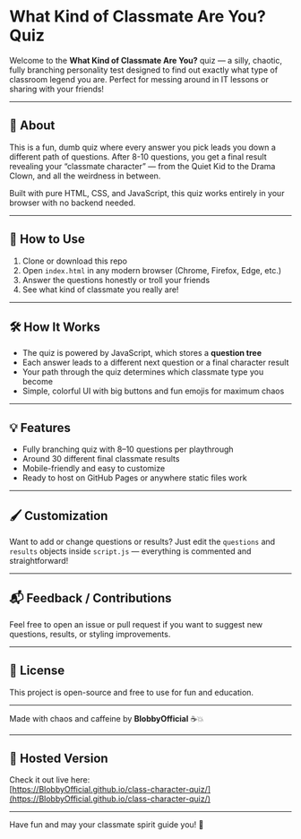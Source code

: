 # What Kind of Classmate Are You? Quiz

Welcome to the **What Kind of Classmate Are You?** quiz — a silly, chaotic, fully branching personality test designed to find out exactly what type of classroom legend you are. Perfect for messing around in IT lessons or sharing with your friends!

---

## 🚀 About

This is a fun, dumb quiz where every answer you pick leads you down a different path of questions. After 8-10 questions, you get a final result revealing your “classmate character” — from the Quiet Kid to the Drama Clown, and all the weirdness in between.

Built with pure HTML, CSS, and JavaScript, this quiz works entirely in your browser with no backend needed.

---

## 📂 How to Use

1. Clone or download this repo  
2. Open `index.html` in any modern browser (Chrome, Firefox, Edge, etc.)  
3. Answer the questions honestly or troll your friends  
4. See what kind of classmate you really are!

---

## 🛠️ How It Works

- The quiz is powered by JavaScript, which stores a **question tree**  
- Each answer leads to a different next question or a final character result  
- Your path through the quiz determines which classmate type you become  
- Simple, colorful UI with big buttons and fun emojis for maximum chaos

---

## 💡 Features

- Fully branching quiz with 8–10 questions per playthrough  
- Around 30 different final classmate results  
- Mobile-friendly and easy to customize  
- Ready to host on GitHub Pages or anywhere static files work

---

## 🖌️ Customization

Want to add or change questions or results? Just edit the `questions` and `results` objects inside `script.js` — everything is commented and straightforward!

---

## 📬 Feedback / Contributions

Feel free to open an issue or pull request if you want to suggest new questions, results, or styling improvements.

---

## 📜 License

This project is open-source and free to use for fun and education.

---

Made with chaos and caffeine by **BlobbyOfficial** ☕💥

---

## 🔗 Hosted Version

Check it out live here:  
[https://BlobbyOfficial.github.io/class-character-quiz/](https://BlobbyOfficial.github.io/class-character-quiz/)

---

Have fun and may your classmate spirit guide you! 🎉
